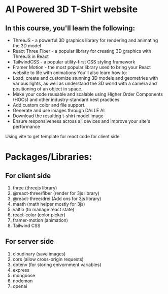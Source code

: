 # AI Powered 3D T-Shirt website

## In this course, you'll learn the following:
- ThreeJS - a powerful 3D graphics library for rendering and animating the 3D model
- React Three Fiber - a popular library for creating 3D graphics with ThreeJS in React
- TailwindCSS - a popular utility-first CSS styling framework
- Framer Motion - the most popular library used to bring your React website to life with animations
You'll also learn how to:
- Load, create and customize stunning 3D models and geometries with various lights, as well as understand the 3D world with a camera and positioning of an object in space.
- Make your code reusable and scalable using Higher Order Components (HOCs) and other industry-standard best practices
- Add custom color and file support.
- Generate and use images through DALLE AI
- Download the resulting t-shirt model image
- Ensure responsiveness across all devices and improve your site's performance

Using vite to get template for react code for client side

# Packages/Libraries:
## For client side
1. three (threejs library)
2. @react-three/fiber (render for 3js library)
3. @react-three/drei  (Add ons for 3js library)
4. maath (math helper mostly for 3js)
5. valtio (to manage react state)
6. react-color (color picker)
7. framer-motion (animation)
8. Tailwind CSS

## For server side
1. cloudinary (save images)
2. cors (allow cross-origin requests)
3. dotenv (for storing enivornment variables)
4. express
5. mongoose
6. nodemon
7. openai
